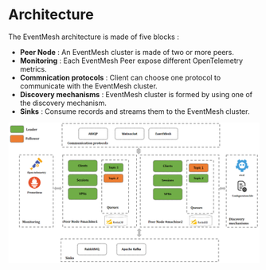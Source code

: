 # Architecture

The EventMesh architecture is made of five blocks :
* **Peer Node** : An EventMesh cluster is made of two or more peers.
* **Monitoring** : Each EventMesh Peer expose different OpenTelemetry metrics.
* **Commnication protocols** : Client can choose one protocol to communicate with the EventMesh cluster.
* **Discovery mechanisms** : EventMesh cluster is formed by using one of the discovery mechanism.
* **Sinks** : Consume records and streams them to the EventMesh cluster.

![Big Picture](images/architecture.png)
